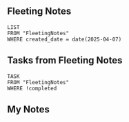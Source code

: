 
## Fleeting Notes
```dataview
LIST
FROM "FleetingNotes"
WHERE created_date = date(2025-04-07) 
```

## Tasks from Fleeting Notes
```dataview
TASK
FROM "FleetingNotes"
WHERE !completed
```

## My Notes
